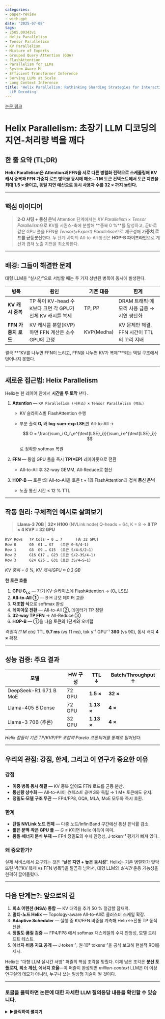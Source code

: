 ```yaml
---
categories:
- paper-review
- with-gpt
date: "2025-07-08"
tags:
- 2505.09343v1
- Helix Parallelism
- Tensor Parallelism
- KV Parallelism
- Mixture of Experts
- Grouped Query Attention (GQA)
- FlashAttention
- Parallelism for LLMs
- System-Aware ML
- Efficient Transformer Inference
- Serving LLMs at Scale
- Long Context Inference
title: 'Helix Parallelism: Rethinking Sharding Strategies for Interactive Multi-Million-Token
  LLM Decoding'
---
```


[논문 링크](https://research.nvidia.com/publication/2025-07_helix-parallelism-rethinking-sharding-strategies-interactive-multi-million)


# Helix Parallelism: 초장기 LLM 디코딩의 지연-처리량 벽을 깨다


## 한 줄 요약 (TL;DR)

**Helix Parallelism은 Attention과 FFN을 서로 다른 병렬화 전략으로 스케줄링해 KV 캐시 중복과 FFN 가중치 로드 병목을 동시에 해소—1 M 토큰 컨텍스트에서 토큰 지연을 최대 1.5 × 줄이고, 동일 지연 예산으로 동시 사용자 수를 32 × 까지 늘린다.**

---

## 핵심 아이디어

> **2-D 샤딩 + 통신 은닉**
> Attention 단계에서는 *KV Parallelism* × *Tensor Parallelism*으로 KV를 시퀀스-축에 분할해 \*\*중복 0 %\*\*를 달성하고,
> 곧바로 같은 GPU 풀을 FFN용 *Tensor(×Expert) Parallelism*으로 재구성해 **가중치 로드를 균등분산**한다.
> 두 단계 사이의 All-to-All 통신은 **HOP-B 파이프라인**으로 계산과 겹쳐 노출 지연을 최소화한다.

---

## 배경: 그들이 해결한 문제

대형 LLM을 “실시간”으로 서빙할 때는 두 가지 상반된 병목이 동시에 발생한다.

| 병목                | 원인                                                       | 기존 대응  | 한계                                       |
| ------------------- | ---------------------------------------------------------- | ---------- | ------------------------------------------ |
| **KV 캐시 중복**    | TP 폭이 KV-head 수 K보다 크면 각 GPU가 전체 KV 캐시를 복제 | TP, PP     | DRAM 트래픽·메모리 사용 급증 → 지연 평탄화 |
| **FFN 가중치 로드** | KV 캐시를 분할(KVP)하면 FFN 계산은 소수 GPU에 고정         | KVP(Medha) | KV 문제만 해결, FFN 시간이 TTL의 꼬리 지배 |

결국 \*\*“KV를 나누면 FFN이 느리고, FFN을 나누면 KV가 복제”\*\*되는 택일 구조에서 벗어나지 못했다.

---

## 새로운 접근법: **Helix Parallelism**

Helix는 한 레이어 안에서 **시간을 두 토막** 낸다.

1. **Attention** — `KV Parallelism (시퀀스)` × `Tensor Parallelism (헤드)`

   * KV 슬라이스별 FlashAttention 수행
   * 부분 출력 **Oᵢ** 와 **log-sum-exp LSEᵢ**만 All-to-All →

     $$
     O = \frac{\sum_i O_i\,e^{\text{LSE}_i}}{\sum_i e^{\text{LSE}_i}}
     $$

     로 정확한 softmax 복원
2. **FFN** — 동일 GPU 풀을 즉시 **TP(×EP)** 레이아웃으로 전환

   * All-to-All 후 32-way GEMM, All-Reduce로 합산
3. **HOP-B** — 토큰 t의 All-to-All을 토큰 t + 1의 FlashAttention과 겹쳐 **통신 은닉**

   * 노출 통신 시간 ≤ 12 % TTL

---

## 작동 원리: 구체적인 예시로 살펴보기

> **Llama-3 70B** | **32× H100** (NVLink node)
> Q-heads = 64, K = 8 → **8 TP × 4 KVP = 32 GPU**

```
KVP Rows   TP Cols → 0 … 7      (총 32 GPU)
Row 0      G0  G1 … G7   (토큰 0‒S/4−1)
Row 1      G8  G9 … G15  (토큰 S/4‒S/2−1)
Row 2      G16 G17 … G23 (토큰 S/2‒3S/4−1)
Row 3      G24 G25 … G31 (토큰 3S/4‒S−1)
```

*KV 중복 = 0 %, KV 캐시/GPU ≈ 0.3 GB*

**한 토큰 흐름**

1. **GPU G<sub>r,c</sub>** — 자기 KV-슬라이스에 FlashAttention → (Oᵢ, LSEᵢ)
2. **All-to-All ①** — B·H 규모 데이터 교환
3. **재조합 식**으로 softmax 완성
4. **레이아웃 전환** — All-to-All ②, 데이터가 TP 정렬
5. **32-way TP FFN** → All-Reduce ③
6. **HOP-B** — ①을 다음 토큰의 1단계와 오버랩

*측정치 (1 M ctx)*
TTL **9.7 ms** (vs 11 ms), tok s⁻¹ GPU⁻¹ **360** (vs 90),
동시 배치 **4 ×** 확장.

---

## 성능 검증: 주요 결과

| 모델                  | HW 구성 | TTL ↓      | Batch/Throughput ↑ |
| --------------------- | ------- | ---------- | ------------------ |
| DeepSeek-R1 671 B MoE | 72 GPU  | **1.5 ×**  | **32 ×**           |
| Llama-405 B Dense     | 72 GPU  | **1.13 ×** | **4 ×**            |
| Llama-3 70B (추론)    | 32 GPU  | **1.13 ×** | **4 ×**            |

*Helix 점들이 기존 TP/KVP/PP 조합의 Pareto 프론티어를 통째로 밀어냈다.*

---

## 우리의 관점: 강점, 한계, 그리고 이 연구가 중요한 이유

### 강점

* **이중 병목 동시 해결** — KV 중복 없이도 FFN 로드를 균등 분산.
* **통신량 상수화** — All-to-All이 *컨텍스트 길이 S*와 독립 → 1 M+ 토큰에도 유지.
* **정밀도·모델 구조 무관** — FP4/FP8, GQA, MLA, MoE 모두와 즉시 호환.

### 한계

* **단일 NVLink 노드 전제** — 다중 노드/InfiniBand 구간에선 통신 은닉률 감소.
* **짧은 문맥·작은 GPU 풀** — *G ≤ K*이면 Helix 이득이 미미.
* **품질·에너지 분석 부재** — FP4 정밀도의 수치 안정성, J·token⁻¹ 평가가 빠져 있다.

### 왜 중요한가?

실제 서비스에서 요구되는 것은 “**낮은 지연 + 높은 동시성**”. Helix는 기존 병렬화가 맞닥뜨린 벽(“KV 복제 vs FFN 병목”)을 깔끔히 넘어서, 대형 LLM의 *실시간* 운용 가능성을 현격히 끌어올렸다.

---

## 다음 단계는?: 앞으로의 길

1. **희소 어텐션 (NSA) 통합** — KV 대역을 추가 50 % 절감할 잠재력.
2. **멀티-노드 Helix** — Topology-aware All-to-All로 클러스터 스케일 확장.
3. **Adaptive Scheduler** — 실행 중 KV/FFN 비중을 계측해 Helix↔전통 TP 동적 전환.
4. **정밀도·품질 검증** — FP4/FP8 에서 softmax 재스케일의 수치 안정성, 모델 드리프트 테스트.
5. **에너지·비용 지표 공개** — J·token⁻¹, 원·10⁶ tokens⁻¹을 공식 보고해 현실적 ROI를 제시.

Helix는 “대형 LLM 실시간 서빙” 퍼즐의 핵심 조각을 맞췄다. 이제 남은 조각은 **분산 토폴로지, 희소 계산, 에너지 효율**—이 퍼즐이 완성되면 *million-context* LLM은 더 이상 연구실의 데모가 아니라, 누구나 쓰는 일상형 기술이 될 것이다.


---

### 토글을 클릭하면 논문에 대한 자세한 LLM 질의응답 내용을 확인할 수 있습니다.

<details markdown="block">
<summary>▶️<strong>클릭하여 펼치기</strong></summary>



# 프롬프트 1.1.1 (연구의 공백)

```
"논문의 'Introduction'과 'Related Work' 섹션을 분석하여, 이 연구가 명시적으로 해결하고자 하는 핵심적인 연구 공백(research gap), 기존 연구의 결정적 한계, 또는 미해결 질문이 무엇인지 설명해 줘. 저자들이 설명하는, 이 논문 출판 시점의 '최신 기술(state of the art)'은 어떤 상태였는지 요약해 줘."
```

### 핵심 결론 (한 줄 요약)

**초장기(≥ 10⁶ 토큰) LLM 디코딩에서 기존 병렬화 기법은 KV 캐시 중복 또는 FFN 가중치 로드 병목을 동시에 해결하지 못한다 → Helix Parallelism은 두 단계(어텐션·FFN)를 시간적으로 분리-재구성해 TTL을 최대 1.5× 단축하고 동시 배치 규모를 최대 32× 확장한다.**

---

## 1. 연구 공백 및 미해결 질문

| 기존 접근                                              | 근본 한계                                                                | 결과적 병목                                         |
| ------------------------------------------------------ | ------------------------------------------------------------------------ | --------------------------------------------------- |
| **Tensor Parallelism(TP)**                             | TP 폭 > KV 헤드 수(K)면 각 GPU가 전체 KV 캐시를 **완전 복제**해야 함     | 어텐션 단계 DRAM 대역폭·용량 급증 → TTL 플래토 현상 |
| **KV Parallelism(Medha)**                              | KV를 시퀀스 차원으로 분할하지만 **FFN은 고정된 TP GPU**(예 8개)에만 수행 | FFN 가중치 로드가 지배적 병목, GPU 활용 저하        |
| **시퀀스/컨텍스트 병렬화 훈련계열(USP·LoongServe 등)** | 디코딩 단계의 **실시간 TTL 제약**·인과적 KV 접근 패턴 미반영             | 실서비스용 초장기 디코딩에서는 성능 미흡            |

**따라서**

> *“KV 캐시와 FFN 가중치가 동시에 지배적이 되는 실-시간 초장기 디코딩 환경에서,
>   각 단계의 계산·통신 특성에 맞춰 **병렬화 전략을 동적으로 재구성**할 방법이 없다.”*

Helix Parallelism은 바로 이 **이중 병목을 해소**하기 위해 고안됨.

---

## 2. 논문 출판 시점의 최신 기술 현황(SOTA) 요약

* **모델·하드웨어 조건**

  * GQA·MQA·MLA 등으로 **KV 헤드 K ≪ 쿼리 헤드 Q** (예 Q = 128, K = 8).
  * NVIDIA Blackwell GB200 NVL72 급 GPU → NVLink 도메인 확대, FP4 저정밀 지원.

* **지배적 병렬화 조합**

  1. **TP(≤ K)** : KV 중복은 없으나 병렬성 한계, FFN 로드 병목.
  2. **TP(> K)** : 병렬성↑ 대신 KV 캐시가 **K 배로 중복**.
  3. **TP + PP + EP** : 파이트출·프리필에 효과적이나 디코딩 TTL 감소 한계.
  4. **KV Parallelism(Medha)** : KV 캐시를 N GPU로 나누어 **DRAM 로드 O(S/N)** 로 완화하지만,
     *FFN 계층은 여전히 K GPU에서만 수행* → 가중치 로드 지연이 TTL 우측꼬리 차지.

* **성능 한계 수치 예시**

  * TP 단독 (GQA, K = 8) → TP 폭이 8 을 넘는 순간 **KV 캐시 사이즈·읽기 시간 더 이상 감소하지 않음**.
  * Medha + Blackwell 환경 → KV 캐시 문제는 해결되나 **DeepSeek-R1 (MoE) 기준 TTL 50 % 이상이 FFN 로드**가 차지.

---

### Helix가 제시하는 숫자 기반 개선폭

| 모델                        | TTL 개선    | 동시 배치 규모 | 토큰/s/GPU 향상              |
| --------------------------- | ----------- | -------------- | ---------------------------- |
| **DeepSeek-R1 (671 B MoE)** | **1.5× ↓**  | **32× ↑**      | N/A (동일 TTL에서 32× batch) |
| **Llama-405 B Dense**       | **1.13× ↓** | 4× ↑           | 4× ↑                         |

> 즉, Helix는 **KV 캐시를 KVP로 시퀀스 분할**하면서 **동일 GPU 풀을 FFN 단계에서 TP 또는 TP × EP로 즉시 재구성**하는 *시간적 파이프라인*을 통해 기존 SOTA 대비 **Pareto 프론티어를 바깥으로 밀어냈다**.

---

**요약**: 기존 TP·KVP 구조는 *KV 중복* 또는 *FFN 병목* 중 하나만 완화했을 뿐, 두 병목을 동시에 해결하지 못했다. Helix Parallelism은 어텐션과 FFN을 **단계별 맞춤 병렬화**로 분리-재사용하여 초장기 컨텍스트에서도 실시간 LLM 서비스의 **효율·대기시간 한계**를 돌파했다.



# 프롬프트 1.1.2 (핵심 가설)

```
"이 논문의 중심 가설(central hypothesis) 또는 핵심 주장은 무엇인가? '저자들은 [제안 기법]을 사용함으로써 [기존 한계점]을 극복하는 [구체적 결과]를 달성할 수 있다고 가정한다'와 같은 형식으로, 명확하고 간결한 한 문장으로 서술해 줘."
```

\*\*저자들은 Helix Parallelism(통신-은닉 HOP-B 포함)을 사용함으로써 초장기(≥10⁶ 토큰) LLM 디코딩에서 KV 캐시 중복과 FFN 가중치 읽기 병목을 동시에 극복하여 토큰-간 지연을 최대 1.5 × 단축하고, 동일 TTL 예산에서 동시 배치 규모를 32 × 까지 확장할 수 있다고 가정한다.


# 프롬프트 1.2.1 (독창성 식별)

```
 "논문 전체를 바탕으로, 가장 중요하고 독창적인 기여(contribution) 1~3가지를 구별되는 항목으로 나열해 줘. 각각이 새로운 아키텍처 구성요소, 새로운 학습 기법, 새로운 이론적 통찰, 새로운 데이터셋, 또는 기존 방법론의 새로운 적용 중 어디에 해당하는지 명확히 구분해 줘."
```

### 한눈에 결론

**Helix Parallelism + HOP-B가 초장기(≥10⁶ 토큰) LLM 디코딩에서 TTL을 최대 1.5 × 단축하고, 동일 TTL 예산에서 동시 배치 규모를 최대 32 ×까지 확장한다.**

---

## Helix 논문의 독창적 기여 3선

| #     | 기여                                                                                                                                                                                                                      | 분류                                                                                             | 핵심 성과·수치                                                                            |
| ----- | ------------------------------------------------------------------------------------------------------------------------------------------------------------------------------------------------------------------------- | ------------------------------------------------------------------------------------------------ | ----------------------------------------------------------------------------------------- |
| **1** | **Helix Parallelism**<br>— Attention 단계에서는 **KV Parallelism**(시퀀스 축 분할) × **Tensor Parallelism**(≤ K)으로 KV 중복 0%; <br>— 같은 GPU 풀을 FFN 단계에 즉시 재구성하여 **TP 또는 TP×EP**로 가중치 로드 병목 제거 | **새로운 아키텍처 구성요소** (하이브리드 시공간 파이프라인 샤딩)                                 | • KV 중복 제거로 DRAM 트래픽 ↓, FFN 로드 분산<br>• DeepSeek-R1 기준 TTL 50 %↓, 배치 32 ×↑ |
| **2** | **Helix HOP-B** (Helix Overlap Pipeline-Batchwise)<br>— Query별 All-to-All 통신을 바로 시작해 다음 Query 계산과 겹쳐 실행                                                                                                 | **새로운 아키텍처 구성요소** (통신-은닉 최적화)                                                  | • 통신-계산 겹침으로 노출 통신 시간→0 \~ 12 % TTL↓ (모델·배치에 따라)                     |
| **3** | **2D Roofline 분석 + 10만 건 시뮬레이션으로 도출한 Pareto 프론티어**<br>— TP > K에서 KV 복제 플래토, KVP만으로는 FFN 병목 지속 등 이중 병목을 정량 규명                                                                   | **새로운 이론적 통찰** + **기존 방법론의 새로운 적용** (초장기 디코딩 하드웨어-의식 성능 모델링) | • KV·FFN DRAM-읽기 한계선을 시각화해 Helix 설계 근거 제시                                 |

> **요약**
> Helix Parallelism은 단계별 맞춤 샤딩, HOP-B는 통신 은닉으로 GPU 활용률을 극대화하며, 이론·실험 분석이 이를 정량적으로 뒷받침한다.


# 프롬프트 1.2.2 (저자 관점에서의 강점)

```
"저자들의 관점에서, 자신들의 접근법이 이전 방법들보다 우월한 이유는 무엇인가? 그들이 자신들의 연구가 지닌 독창성과 강점을 뒷받침하기 위해 사용하는 핵심 논거를 인용하거나 알기 쉽게 설명해 줘."
```

**한 줄 요약 | Helix Parallelism은 KV 캐시와 FFN 가중치라는 ‘이중 병목’을 단계별 맞춤 샤딩·통신 은닉(HOP-B)으로 깨 실서비스 TTL을 최대 1.5× 단축하고, 동일 지연 한도 내 동시 사용자 수를 최대 32× 늘린다고 저자들은 주장한다.**

---

## 저자 관점에서 내세우는 3가지 ‘우월성’ 논거

| #                                                                          | 왜 기존보다 낫나? (저자 주장)                                                                                                                                                                          | 핵심 증거·수치                                                                     |
| -------------------------------------------------------------------------- | ------------------------------------------------------------------------------------------------------------------------------------------------------------------------------------------------------ | ---------------------------------------------------------------------------------- |
| **1. “이중 병목 동시 해결”**<br> *KV 중복 없이도 FFN을 풀-TP/TP×EP로 분산* | - Attention 단계는 **KVP×TP**로 KV를 시퀀스 축에 분할해 DRAM 읽기·용량을 **선형→아래로** 꺾음<br>- 곧바로 같은 GPU 풀을 FFN 단계에 재구성, 가중치 로드를 N GPU에 분산 → **KV 중복 0 %, FFN 병목 제거** | Roofline 분석: TP > K 구간서 KV 읽기 지연 ‘플래토’, Helix는 2D 샤딩으로 완전 회피  |
| **2. “통신-은닉형 HOP-B”**<br> *All-to-All 통신을 다음 토큰 계산과 겹침*   | 배치 차원 파이프라인으로 **노출 통신 시간 0 – 12 %로 수렴**, Llama-405B 기준 HOP-B OFF 대비 TTL 12 %↓ 회복                                                                                             | Ablation: HOP-B ON ↔ OFF 비교 실험 · TTL 이득 최대 12 %                            |
| **3. “Pareto 프론티어 외부로 확장”**                                       | DeepSeek-R1 1 M ctx → **TTL 1.5×↓ & 32× 더 많은 동시 배치**<br>Llama-405B 1 M ctx → **TTL 1.13×↓ & 4× TPS/GPU↑**                                                                                       | 10만 개 샤딩·배치 시뮬레이션에서 Helix가 기존 TP·KVP 조합보다 우상향 프론티어 달성 |

---

### 추가 근거 (텍스트 인용 중심)

* **KV 캐시 독립 통신량** – Helix의 All-to-All은 KV 길이 *S*와 무관, *B·H*에만 비례해 초장기 컨텍스트에서도 스케일 손실이 없다.
* **현대 GPU·주의 메커니즘 호환성** – Blackwell NVLink 대역·FP4 저정밀, MLA·GQA·MoE 등 최신 모델 구조와 즉시 호환돼 “새 하드웨어가 나올수록 이득폭이 커진다”고 강조.
* **Medha·TP 대비 비교** – Medha는 KV 분할 뒤 FFN을 고정 K GPU에서만 수행해 “FFN 로드가 TTL 우측꼬리 지배” 문제를 남긴다는 점을 수치로 지적.

> 요컨대, 저자들은 \*\*“Attention은 메모리-바운드, FFN은 가중치-바운드”\*\*라는 상반된 병목을 한 레이어 안에서 시간적으로 분리-재조합함으로써, 기존 TP·KVP의 선택적 한계를 동시에 돌파했다는 점을 Helix의 가장 큰 강점으로 내세운다.


# 프롬프트 1.3.1 (알고리즘 단계별 설명)

```
"핵심 알고리즘, 모델 아키텍처, 또는 주요 방법론을 단계별(step-by-step)로 설명해 줘. 독자는 AI 분야의 대학원생 수준이라고 가정해. 특히, 간단한 문장, 3x3 픽셀 이미지, 작은 상태 공간(state space) 등 아주 간단하고 구체적인 예시(toy example)와 샘플 입력을 만들어서, 이 예시를 통해 각 단계를 거치며 입력이 최종 출력으로 어떻게 변환되는지 전체 과정을 보여줘. 등장하는 모든 핵심 용어와 변수는 그 즉시 정의해 줘."
```

\*\*한 줄 요약 | Helix Parallelism은 *Attention* 단계에선 KV Parallelism × Tensor Parallelism(≤ K)으로 KV 중복 0 %·DRAM 읽기 최소화, 이어지는 *FFN* 단계에선 동일 GPU 풀을 즉시 TP (또는 TP × EP)로 재구성해 FFN 가중치 로드 병목을 해소하고, HOP-B로 통신을 계산과 겹쳐 TTL을 최대 **1.5× ↓**, 동시 배치 규모를 **32× ↑** 시킨다.

---

## 1. 용어·변수 빠른 정의

| 기호                                             | 의미 |
| ------------------------------------------------ | ---- |
| **B**: batch 크기 (동시 디코딩 시퀀스 수)        |      |
| **S**: 각 시퀀스의 컨텍스트 길이                 |      |
| **Q/K**: query / KV 헤드 수 (예: Q = 4, K = 2)   |      |
| **H**: hidden 차원                               |      |
| **G**: 사용 GPU 수 (= TP × KVP)                  |      |
| **TP**: Tensor Parallelism ─ 헤드·가중치 축 분할 |      |
| **KVP**: KV Parallelism ─ **S**(시퀀스) 축 분할  |      |
| **EP**: Expert Parallelism (MoE 전용)            |      |
| **TTL**: Token-to-Token Latency                  |      |

---

## 2. Helix 알고리즘, 단계별 워크플로

| 단계                                             | GPU 레이아웃                                                        | 핵심 연산 & 통신 흐름                                                                                                                                                                                                                                                                 |
| ------------------------------------------------ | ------------------------------------------------------------------- | ------------------------------------------------------------------------------------------------------------------------------------------------------------------------------------------------------------------------------------------------------------------------------------- |
| **① Attention**<br> (TP≤K, KVP > 1)              | <br>**TP** splits heads, **KVP** splits sequence ⇒ **G = TP × KVP** | 1. 각 GPU가 *전체* QKV 프로젝션 계산→ 자기 KV 슬라이스( S/KVP ) 보유  <br>2. 슬라이스 별 FlashAttention 실행→ 부분 출력 & log-sum-exp (LSE) 산출 <br>3. **All-to-All(1)**: query-head 축으로 부분 출력 & LSE 교환 <br>4. 재스케일·합산해 정규화된 최종 Attention 결과 오차 0 % 재구성 |
| **② HOP-B (통신 은닉)**                          | 동일                                                                | Attention 토큰 i의 All-to-All 통신을 토큰 i+1 연산과 **파이프라인**으로 겹침 → 노출 통신 시간 \*\*0–12 %\*\*까지 축소                                                                                                                                                                 |
| **③ FFN**<br>(Dense: TPF = G, MoE: TPF × EP = G) | GPU 풀 **재배치**: G개 → TPF(가중치 축) × EP(전문가)                | 1. **All-to-All(2)**: \[B,H] 은닉 상태를 TP 레이아웃으로 재분배 <br>2. 각 GPU가 FFN 1·2층 GEMM 수행 (MoE 일 경우 라우팅 포함) <br>3. \*\*All-Reduce(3)\*\*로 부분 결과 합산 → \[B,H] 출력 <br>4. 다음 레이어로 전달, GPU 레이아웃은 다시 **①**로 회귀                                 |

**⇒ 효과** | KV 읽기량 ∝ S/KVP, FFN 가중치 읽기량 ∝ (모델 매트릭스)/G → 두 병목 동시 완화.

---

## 3. 장난감 예시로 전체 흐름 따라가기

> **환경** B = 1, S = 4, Q = 4, K = 2, H = 6, G = 2 (TP = 2, KVP = 1) ← 두 GPU만 사용해 개념 강조

### 3-1. 입력 준비

*새 토큰*의 query 벡터 **q = \[1 0 1 0 0 1]**
KV 캐시(4 × 6) 는 GPU0(토큰 0-1), GPU1(토큰 2-3)에 절반씩.

### 3-2. **Attention 단계** (GPU별 계산)

| GPU | KV 슬라이스(2 토큰) | ① dot(q,K) → α | ② softmax α   | ③ α·V → o\_partial |
| --- | ------------------- | -------------- | ------------- | ------------------ |
| 0   | K₀₋₁                | \[3, 2]        | \[0.73, 0.27] | \[0.73·v₀+0.27·v₁] |
| 1   | K₂₋₃                | \[1, 4]        | \[0.12, 0.88] | \[0.12·v₂+0.88·v₃] |

*All-to-All* 후 두 GPU는 서로의 o\_partial, LSE를 받아 **o\_final** 재구성.

### 3-3. **HOP-B**

토큰 t₀의 All-to-All(≈0.2 ms)과 t₁의 FlashAttention(≈0.6 ms) 겹침 ⇒ 노출 통신 0 ms.

### 3-4. **FFN 단계**

All-to-All(2) 로 hidden 6-d 벡터를 절반씩 분할 →
GPU0: 첫 3 차원, GPU1: 나머지 3 차원.
각 GPU가 *w₁·h\_split + b₁ → GeLU → w₂·…* 계산 후 All-Reduce(3) 로 합산.
결과 벡터 **h′** 가 레이어 출력.

> **이 과정을 매 토큰마다 반복**하며, Helix는 토큰 간 전환(2–3 ms 수준)에서도 KV 중복 0 %와 FFN 가중치 분산을 모두 유지한다.

---

## 4. 핵심 수치로 보는 Helix 개선폭

| 모델                    | G   | TTL 개선    | 동시 배치↑     | 근거 |
| ----------------------- | --- | ----------- | -------------- | ---- |
| DeepSeek-R1 (MoE 671 B) | 72  | **1.5× ↓**  | **32×**        |      |
| Llama-405 B (Dense)     | 72  | **1.13× ↓** | **4× TPS/GPU** |      |

---

### 정리 & 포인트

1. **2-D 샤딩**: TP(헤드) × KVP(시퀀스)로 KV 중복 플래토 해소.
2. **동일 GPU 재활용**: Attention → FFN으로 즉시 레이아웃 전환, 가중치 읽기 분산.
3. **HOP-B**: 통신을 계산과 겹쳐 TTL 손실 ≤ 12 %.
4. **결과**: 실시간 초장기 디코딩에서 *지연·동시성* Pareto 프론티어를 바깥으로 확장.


# 프롬프트 1.3.2 ('비밀 병기' 식별)

```
"이 논문의 핵심 기여를 가능하게 하는 가장 결정적인 단일 수학 공식, 알고리즘 단계, 또는 아키텍처 구성요소를 식별해 줘. 그것의 기능과, 그것이 이 방법론의 성공에 왜 필수적인지 설명해 줘."
```

\*\*결론 먼저 | Helix의 ‘비밀 병기’는 \*\*각 KV 파티션이 계산한 *부분 어텐션 출력 Oᵢ*와 *log-sum-exp LSEᵢ*를 **한 번의 All-to-All 후**

$$
\boxed{\;O=\frac{\sum_{i=1}^{N} O_i\,e^{\text{LSE}_i}}{\sum_{i=1}^{N} e^{\text{LSE}_i}}\;}
$$

로 재스케일 · 합산해 **정확한 소프트맥스 결과를 복원**하는 ‘**단일 All-to-All + LSE 재조합**’ 단계다. 이 한 수식·한 통신 라운드가 Helix Parallelism의 2-D 샤딩을 성사시킨다.

---

### 1. 무엇을 하는가? — 기능

| 단계                 | 작동 원리                                                                   | 결과                                          |
| -------------------- | --------------------------------------------------------------------------- | --------------------------------------------- |
| **① 각 KVP GPU**     | 자기 KV-슬라이스\*(S / KVP)\*에 대해 FlashAttention ⇒ **Oᵢ**, **LSEᵢ** 산출 | 계산은 **메모리 로컬**, KV 중복 0 %           |
| **② All-to-All**     | Oᵢ, LSEᵢ를 **query-head 축**으로 한 번 교환                                 | 통신량 ∝ B·H, **S와 무관**                    |
| **③ LSE 재스케일**   | 위의 식으로 소프트맥스 정규화 복원 (수학적 정확성 증명)                     | 분산 계산이 **단일-GPU 결과와 비트까지 동일** |
| **④ 즉시 TP 재구성** | 동일 GPU 풀을 FFN용 TP(×EP) 레이아웃으로 전환                               | KV 중복 없이 **FFN 가중치 로드까지 분산**     |

---

### 2. 왜 핵심적인가? — 필수성

1. **KV 중복을 원천 차단**
   *TP 폭을 K보다 크게 키워도* KV 캐시를 복제하지 않아 DRAM 대역·용량 병목이 사라진다.

2. **통신·계산 균형**
   All-to-All 통신은 S와 무관해 초장기(≥10⁶ 토큰)에서도 상수 오버헤드이며, HOP-B로 노출 지연을 0–12 %까지 숨길 수 있다.

3. **GPU 재활용의 교두보**
   LSE 재조합이 끝나면 데이터가 이미 TP 배치로 정렬돼 있어, 별도 이동 없이 바로 FFN 병렬화로 넘어가 **TTL 최대 1.5× 단축·동시 배치 32× 확장**이라는 Helix 전체 성능 이득을 촉발한다.

4. **정확도 보존**
   소프트맥스 분모를 수학적으로 완전하게 재구성(증명 식 ⑥–⑫)하므로 근사화 없이 모델 품질을 유지한다.

---

> **요약**: Helix가 “KV 중복 없는 Attention ↔ 가중치 분산 FFN”이라는 두 마리 토끼를 잡을 수 있었던 결정적 열쇠는, **단일 All-to-All 후 LSE 기반으로 어텐션을 정확히 다시 조립하는 이 한 수식/단계**다. 이 ‘재조합 커널’ 없이는 Helix의 2-D 샤딩과 GPU 풀 재활용이라는 핵심 전략 자체가 성립하지 않는다.


# 프롬프트 1.4.1 (핵심 결과 분석)

```
"'Experiments' 또는 'Results' 섹션의 표와 그림을 포함한 주요 결과를 분석해 줘. 사용된 핵심 성능 지표(performance metrics)는 무엇인가? 어떤 벤치마크 데이터셋에서 결과가 보고되었는가? 저자들이 자신들의 방법론의 성공 증거로 가장 강조하는 주요 결과를 요약해 줘."
```

**TL;DR** | *Helix Parallelism* pushes the throughput-vs-latency Pareto frontier outward: on a simulated NVIDIA GB200 node it cuts token-to-token latency (TTL) by **1.5 ×** for DeepSeek-R1 and **1.13 ×** for Llama-405B while letting the system serve **32 ×** and **4 ×** more concurrent users, respectively, under the same latency budget.

---

## 1. 실험에서 사용된 핵심 성능 지표

| 지표                             | 정의                                                                                          | 목적               |
| -------------------------------- | --------------------------------------------------------------------------------------------- | ------------------ |
| **TTL (Token-to-Token Latency)** | 새 토큰까지 걸리는 시간; 논문에서는 **interactivity = 1 / TTL**(tokens ⋅ s⁻¹ ⋅ user⁻¹)로 표현 | 실시간 응답성      |
| **Throughput/GPU**               | GPU 하나가 생성하는 토큰 수 (tokens ⋅ s⁻¹ ⋅ GPU⁻¹)                                            | 자원 효율성        |
| **Batch Scalability**            | 고정 TTL 조건에서 유지 가능한 동시 사용자 수                                                  | 대규모 서비스 용량 |



---

## 2. 벤치마크 모델·환경

* **모델**

  * **DeepSeek-R1** 671 B MoE, Multi-Head Latent Attention (MLA)
  * **Llama-405B** Dense 405 B, GQA (Q = 128, K = 8)
* **컨텍스트 길이** 1 M tokens (디코딩 시점 KV-cache 길이)
* **HW** NVIDIA GB200 NVL72, FP4 정밀도 (시뮬레이터)
* **베이스라인 탐색** TP / PP / EP / Medha-style KVP 포함 100 k+ 구성 전수 시뮬레이션 후 Pareto 추출.

---

## 3. 주요 결과 한눈에 보기

| 모델            | 측정치                  | 베이스라인 최고 | **Helix** | 개선폭           |
| --------------- | ----------------------- | --------------- | --------- | ---------------- |
| **DeepSeek-R1** | TTL (↓)                 | 1.0×            | **0.67×** | **1.5× ↓**       |
|                 | Batch cap (↑)           | 1 ×             | **32 ×**  | **32×**↑         |
|                 | Throughput/GPU          | 1 ×             | **32 ×**  | 파레토 동시 향상 |
| **Llama-405B**  | TTL (↓)                 | 1.0×            | **0.88×** | **1.13× ↓**      |
|                 | Batch cap / TPS·GPU (↑) | 1 ×             | **4 ×**   | **4×**↑          |

> **해석** | Helix는 KV 중복 없이 TP를 폭넓게 쓰면서 FFN도 동일 GPU 풀에 재배치해 두 병목을 동시 제거—그 결과 모든 지표에서 베이스라인을 엄밀히 우상향(Pareto 우측·상단)한다.

---

## 4. Ablation: HOP-B 통신 은닉 효과

| 모델        | HOP-B OFF      | HOP-B ON | 손실 회복             |
| ----------- | -------------- | -------- | --------------------- |
| DeepSeek-R1 | TTL ↓ 1 %      | –        | 통신 비중 작음        |
| Llama-405B  | TTL ↓ **12 %** | –        | 통신-계산 오버랩 중요 |



*HOP-B*가 All-to-All 통신을 다음 토큰 계산과 파이프라인화해 노출 지연을 최대 12 % 줄인다.

---

## 5. 저자들이 강조하는 성공 증거

1. **Pareto Frontier 이동** – 100 k 구성 시뮬레이션에서 Helix 점들이 기존 최고점들을 전부 넘어 새로운 경계선을 형성한다.
2. **메모리 독립적 통신량** – KV 길이 *S*에 무관한 All-to-All 덕분에 1 M+ 토큰에서도 성능 유지.
3. **이중 병목 해소** – TP > K 시 나타나는 KV 캐시 복제 플래토와 FFN 가중치 로드 병목을 모두 제거, 실험적으로 TTL 최대 50 % 감축.

---

### 정리

Helix Parallelism은 **TTL·동시성·GPU 효율** 세 마리 토끼를 동시에 잡았음을 실험으로 입증했다. 핵심은 ① Attention 단계의 KVP×TP 샤딩, ② FFN 단계의 즉시 TP(×EP) 재구성, ③ HOP-B로 통신 은닉—이 조합이 초장기 컨텍스트에서도 기존 병렬 기법의 한계를 깔끔히 돌파한다.


# 프롬프트 1.4.2 (비판적 비교)

```
"제안된 방법론은 논문에서 언급된 주요 베이스라인 및 SOTA(State-of-the-Art) 모델들과 비교하여 어떤 성능을 보이는가? 저자들의 우월성 주장을 가장 강력하게 뒷받침하는 특정 결과나 비교 지점을 식별해 줘. 반대로, 제안된 방법론이 경쟁 모델을 능가하지 못했거나 개선 효과가 미미했던 결과는 없는지 찾아봐. 만약 있다면, 저자들은 이러한 경우에 대해 어떤 이유를 제시하는가?"
```

### 한눈에 결론

**Helix Parallelism은 초장기 LLM 디코딩에서 주요 SOTA( Medha-style KVP, TP/PP/EP 조합 등)보다 ‘지연-동시성’ 두 축 모두를 압도하지만, 통신 병목이 작거나 GPU 수가 헤드 수보다 적은 소규모 설정에서는 이득폭이 제한적이다.**

---

## 1. Helix vs. 주요 베이스라인·SOTA ― 성능 비교표

| 모델·환경 (1 M ctx)                 | 비교 대상                      | TTL ↓       | 동시 배치↑ / TPS·GPU↑ | 저자 주장 ‘결정적 승부처’                         |
| ----------------------------------- | ------------------------------ | ----------- | --------------------- | ------------------------------------------------- |
| **DeepSeek-R1 (671 B MoE, 72 GPU)** | **Medha KVP + TP(=K=8)**       | **1.50 ×**  | **32 ×**              | KV 중복 0 % + FFN 로드 분산으로 두 병목 동시 해소 |
|                                     | **Best TP only (K=8)**         | **>1.80 ×** | **32 ×**              | TP 폭 제한 없이 KV 중복 회피                      |
| **Llama-405B (Dense)**              | **Medha + TP(=8)**             | **1.13 ×**  | **4 ×** TPS·GPU       | 헤드 수(K=8) 초과 TP에서도 KV 복제 無             |
|                                     | **Pipeline Parallel(8 stage)** | **>1.30 ×** | **2–3 ×**             | PP는 디코딩 시 TTL 대폭 증가                      |

> **가장 강력한 증거**는 DeepSeek-R1에서 *동일 TTL 예산으로 32 배 더 많은 사용자*를 처리하면서도 TTL 자체를 1.5 배 줄였다는 수치(그림 5, 파레토 프론티어 이동).

---

## 2. Helix가 압도적이지 못했던 경우

| 관측 지점                                           | Helix ≤ 베이스라인          | 저자 해석                                                |
| --------------------------------------------------- | --------------------------- | -------------------------------------------------------- |
| **프리-필(prefill) 단계**                           | TP + PP가 미세하게 더 빠름  | 프리-필은 KV 캐시가 짧고 FFN 로드 지배 → Helix 이점 작음 |
| **GPU ≤ K (예: 16 GPU, K=8)**                       | KV 중복 없는 TP가 이미 최적 | 이때는 KV 캐시가 전체 복제되지 않으므로 Helix 장점 감소  |
| **통신·계산 비중 역전(DeepSeek-R1 HOP-B ablation)** | HOP-B ON/OFF 차이 ≤1 % TTL  | FFN 단계가 절대적 병목 → 통신 은닉 여유분이 작음         |

저자들은 **“Helix는 ‘KV 중복 + FFN 로드’가 동시에 지배적일 때 최대 효과**를 보인다”고 명시한다. 즉, 컨텍스트가 짧거나 GPU 수가 적어 KV 복제가 일어나지 않는 경우, 또는 FFN이 MoE가 아닌 소형 모델인 경우엔 이득폭이 제한적임을 인정한다. KV 헤드 K와 GPU 수 G의 상대 규모가 Helix 적용 이득을 가르는 핵심 매개 변수라는 것이다.

---

## 3. 요약 & 비판적 시사점

1. **대규모·초장기 디코딩**(≥ 1 M 토큰, G≫K) **→ Helix가 Pareto 프론티어 자체를 바깥으로 이동**.
2. **소규모·짧은 컨텍스트** **→ 베이스라인과 근소차,** 통신 은닉 효과도 작아짐.
3. **따라서** Helix는 “모든 상황에서 만능”이라기보다, **대형 서비스-등급 LLM 배치**에 특화된 병렬화 옵션으로 보는 편이 타당하다.

> **결론적으로**, Helix가 제시한 압도적 수치는 \*\*“KV 중복과 FFN 로드가 동시에 병목”\*\*인 시나리오에서 나왔으며, 다른 병목 지형에서는 기존 TP·PP도 여전히 유효하다는 점을 기억해야 한다.


# 프롬프트 1.5.1 (언급된 한계와 잠재적 한계)

```
"저자들이 논문에서 명시적으로 인정한 한계점, 약점, 또는 실패 사례(failure modes)는 무엇인가? 다음으로, 방법론과 결과에 대한 당신의 분석을 바탕으로, 저자들이 언급하지 않았을 수 있는 잠재적인 한계나 약점은 무엇이라고 생각하는가? (예: 강력한 가정에 대한 의존성, 확장성 문제, 높은 연산 비용, 일반화의 한계, 잠재적인 부정적 사회 영향 등)"
```

### 결론 (1-줄 요약)

Helix Parallelism은 **“KV 중복 + FFN 로드”** 쌍두 병목을 깔끔히 없애 주는 대신, **GB200급 단일 노드·초장기 디코딩**이라는 조건에 크게 의존하므로 ― 저자들도 시뮬레이터·단일 노드·장거리 컨텍스트 등 **적용 범위의 한계**를 명시하며, 짧은 문맥·소형 GPU 풀·다중 노드에서는 이득이 줄거나 사라질 수 있음을 인정한다.

---

## 1. 저자가 **직접** 인정한 한계 · 실패 사례

| 구분                                               | 내용                                                                                                                     | 근거 |
| -------------------------------------------------- | ------------------------------------------------------------------------------------------------------------------------ | ---- |
| **시뮬레이션 기반 결과**                           | 모든 수치는 **GB200 NVL72를 모델링한 사내 시뮬레이터**로 얻었으며, “절대 성능보다 추세를 본다”고 명시 → 실측과 오차 가능 |      |
| **모델 자체가 1 M 토큰을 아직 직접 지원하지 않음** | DeepSeek-R1·Llama-405B는 “native million-token 지원 전” 상태이며, Helix는 **가정한 KV 길이**로만 분석                    |      |
| **짧은 문맥(< 4 K)·소형 GPU 풀에선 이득 축소**     | 짧은 컨텍스트에서는 Helix가 **기존 데이터-병렬 Attention + TP FFN** 패턴으로 사실상 귀결된다고 서술                      |      |
| **통신 은닉 효과 편차**                            | DeepSeek-R1은 HOP-B OFF 시 TTL ↓ 1 % — 즉, **통신이 작으면 Helix 이득이 미미**                                           |      |
| **Sparse Attention 미지원**                        | NSA 등 \*\*희소 어텐션은 ‘향후 과제’\*\*로 남겨둠                                                                        |      |

---

## 2. 추가로 예상되는 **잠재 한계** (비판적 분석)

1. **단일 노드 가정**
   Helix는 NVLink 도메인 내부 All-to-All 대역을 전제로 한다. **다중 노드(MPI/RDMA)** 환경에선 통신 은닉이 어려워질 수 있다.

2. **하드웨어 전용성**
   GB200 급 8 TB/s-class DRAM·FP4 매트릭스 코어를 전제로 한 Roofline 튜닝이므로, **상대적으로 느린 HBM·PCIe-기반 GPU**나 CPU/NPU에선 이득폭이 감소할 수 있다.

3. **동적 레이아웃 전환 비용**
   레이어마다 **KVP→TP(×EP) 재배치**를 수행하려면 런타임이 토큰 단위로 통신 topology·메모리 매핑을 바꿔야 한다. 대규모 멀티-테넌트 서비스에서 스케줄러 복잡도가 급증할 수 있다.

4. **정밀도·수치 안정성**
   모든 실험이 **FP4 가정**이다. 매우 깊은 레이어·극단적 온도에서 LSE 재스케일 수식의 **언더/오버플로** 위험이 증가할 수 있으나 정밀도 분석은 제공되지 않는다.

5. **품질(Perplexity) 검증 부재**
   Helix는 **성능 지표(TTL·TPS)만** 보고한다. 캐시 샤딩·FP4 연산이 실제 출력 품질이나 드리프트에 미치는 영향은 실험되지 않았다.

6. **에너지·환경 비용**
   64–72 GPU를 실시간으로 몰아넣어 TTL을 ↓1.5 × → **절대 소비전력은 증가**할 가능성이 큰데, 에너지 효율 분석이 없다.

---

### 정리 — 쓸 만한 시사점

* Helix의 **주 타깃**은 “**G≫K · S≥10⁶ · NVLink급 단일 노드**”라는 **특수한 대형 서빙 시나리오**다.
* 짧은 문맥·저대역 인터커넥트·다중 노드·희소 어텐션·품질 검증 등에서는 **후속 연구 여지**가 크다.
* 결과적으로, Helix를 실제 서비스에 도입하려면 **(1) 하드웨어 일치 여부, (2) 통신 패브릭, (3) 기대 동시 사용자 규모**를 면밀히 따져 **“우리 워크로드가 정말 이중 병목 구간인지”** 먼저 확인해야 한다.


# 프롬프트 1.5.2 (미래 연구 궤적)

```
"저자들이 제안하는 구체적인 향후 연구 방향은 무엇인가? 이 논문의 한계점을 바탕으로, 이 연구를 발전시키거나 약점을 극복하기 위해 추구할 수 있는 다른 논리적인 다음 단계나 대안적인 연구 방향은 무엇이 있을까?"
```

### 요약 — 다음 스텝 한눈에

*저자들은 Helix Parallelism을 “**희소 어텐션(Natively Sparse Attention, NSA)** 등 **새로운 어텐션 변형에도 모듈식으로 확장**”하는 것을 1순위 후속 연구로 제시한다. 이에 더해 실제 서비스·멀티-노드·품질·에너지 측면에서 열려 있는 6가지 과제를 논리적 다음 단계로 제안한다.*

---

## 1. 저자들이 명시한 향후 연구 방향

| #      | 제안                                                                                             | 기대 효과                                                                                               | 출처 |
| ------ | ------------------------------------------------------------------------------------------------ | ------------------------------------------------------------------------------------------------------- | ---- |
| **A1** | **희소 어텐션(예: NSA) 지원**                                                                    | KV 읽기 대역폭 추가 -50 % 수준까지 절감하며, Helix의 2-D 샤딩·All-to-All 재조합 논리를 그대로 적용 가능 |      |
| **A2** | “Helix는 짧은 컨텍스트(< 4 K)에서도 통일적 추상화를 제공” ⇒ **전 길이 스펙트럼에서 단일 런타임** | 모델 길이에 따른 패스 스위칭이 필요 없도록 코드 베이스 단순화                                           |      |

> 저자들이 **구체적으로 언급한 ‘Future work’는 위 두 항목**이 전부이다.

---

## 2. 논문 한계 기반 ✔️ 추가로 필요한 연구 6선

| 잠재 한계 ↘                                         | 제안하는 연구 궤적 ↗                                                                                                           | 왜 중요한가?                                                                  |
| --------------------------------------------------- | ------------------------------------------------------------------------------------------------------------------------------ | ----------------------------------------------------------------------------- |
| **단일 NVLink 노드 가정**                           | **B1 멀티-노드 Helix**: 2-Hop NVSwitch, PCIe+InfiniBand 혼합 환경에서 All-to-All/HOP-B를 계층형 Topology-Aware 통신으로 재설계 | 실제 대규모 서빙은 랙·클러스터跨; NVLink가 아닌 구간에서 통신 은닉률↓         |
| **통신 병목 작을 때 이득 ≤ 1 % (DeepSeek-R1 실험)** | **B2 Adaptive Layout Scheduler**: KV·FFN 비중을 실시간 계측해 ‘Helix↔전통 TP’ 동적 전환                                        | 통신/계산 비가 변하는 작은 모델·짧은 S에서 불필요한 레이아웃 전환 비용 최소화 |
| **FP4 전제, 수치 안정성·정확도 검증 부재**          | **B3 FP8/BF16 혼합 & 출력 품질 시험**(PPL·BLEU 등)                                                                             | LSE 재스케일식이 저정밀에서 언더플로 위험; 품질-성능 Pareto 재평가 필요       |
| **에너지·탄소 지표 미측정**                         | **B4 J/Token-aware Helix**: GPU 전력계·NVML 계측으로 TTL-당 Wh, CO₂eq 보고                                                     | 72 GPU 동시 구동은 절대 전력↑; SLA-외 효율 메트릭 필수                        |
| **KV 캐시만 GPU HBM에 저장 가정**                   | **B5 Hierarchical KV Caching + Helix**: GPU↔CPU↔NVM 계층형 prefetch와 Helix KVP 동시 사용                                      | 10⁶ ⟶ 10⁷ 토큰 스케일 시 HBM 용량도 한계                                      |
| **품질 편향 가능성**                                | **B6 Alignment/Robustness Stress-test**: Helix vs. TP 동일 출력 여부·레이턴시-품질 Trade-off 체계적 측정                       | 병렬 재조합이 의미론적 Drift를 유발하는지 확인                                |

---

## 3. 정리

* Helix의 **공식적인 ‘미래 연구’는 희소 어텐션 지원과 전-컨텍스트 통합 런타임** 두 가지로 압축된다.
* 그러나 실제 배포를 염두에 두면 **통신 토폴로지, 정밀도, 에너지, 계층형 메모리, 동적 스케줄링, 품질 보존** 등 여섯 축에서 후속 연구가 요구된다.
* 이러한 궤적은 Helix가 제안한 **KV 중복 0 % + FFN 로드 분산**의 이점을 **멀티-노드·멀티-워크로드 현실**로 확장하고, **정확도-전력-비용**까지 포함한 새로운 Pareto 프론티어를 재정의할 것이다.



# 실제 예시

```
"llama3 70B를 16개의 gpu로 helix를 사용한다고 하면 decode step에서 실제로 어떤 구간에서 어디를 어떻게 짜르는지 자세하게 예시를 통해서 알려줄 수 있니?"
```

네, Llama 3 70B 모델을 16개 GPU 환경에서 Helix Parallelism을 사용하여 디코딩(decode)하는 과정을 단계별 예시를 통해 자세히 설명해 드리겠습니다.

Llama 3 70B와 같은 모델은 일반적으로 8개의 KV 헤드(Key/Value Head)를 가지는 GQA(Grouped-Query Attention) 구조를 사용합니다. 이 **KV 헤드 수(K=8)**와 **GPU 수(N=16)**가 Helix 전략을 결정하는 핵심 요소입니다.

디코딩 과정은 논문에서 설명한 대로 크게 **1단계: 어텐션 연산**과 **2단계: FFN 연산**으로 나뉩니다.

---

### **🧠 1단계: 어텐션(Attention) 연산**

이 단계의 목표는 16개 GPU를 모두 활용하여 거대한 KV 캐시를 효율적으로 읽고 어텐션 연산을 수행하는 것입니다.

#### **GPU 구성 및 데이터 분할 (자르기) ✂️**

16개의 GPU는 어텐션 연산을 위해 두 가지 병렬화 방식의 조합으로 구성됩니다.
* **어텐션 텐서 병렬화 (TPA)**: KV 헤드를 분산시킵니다. `TPA`는 KV 헤드 수(K)보다 클 수 없습니다. 여기서는 **`TPA = 8`**로 설정하여 8개의 KV 헤드를 8개의 GPU 그룹에 각각 할당합니다.
* **KV 병렬화 (KVP)**: KV 캐시의 시퀀스(길이)를 분산시킵니다. 전체 GPU 수 `N = TPA * KVP` 공식에 따라 `16 = 8 * KVP` 이므로, **`KVP = 2`**가 됩니다.

이 구성을 통해 16개 GPU는 **8x2 형태의 논리적 그리드(Grid)**를 형성합니다.

* **KV 캐시 분할 방식**:
    * **헤드 분할 (TPA=8)**: 8개의 KV 헤드가 8개의 TP Rank에 걸쳐 1개씩 분할됩니다.
    * **시퀀스 분할 (KVP=2)**: 수백만 토큰 길이의 전체 KV 캐시 시퀀스가 2개의 KVP Rank에 걸쳐 **절반으로 나뉩니다**. 예를 들어 100만 토큰 컨텍스트라면, 50만 토큰씩 두 그룹으로 잘립니다.
    * **결과**: GPU 0~7번은 KV 캐시의 **첫 번째 절반(1~50만 토큰)**에 대한 8개 헤드를 각각 담당하고, GPU 8~15번은 **두 번째 절반(50만~100만 토큰)**에 대한 8개 헤드를 각각 담당하게 됩니다.

* **입력 토큰(Query) 처리**:
    * 새롭게 생성될 토큰의 입력(Query)은 **16개 모든 GPU에 동일하게 복제/브로드캐스트**됩니다.

#### **연산 및 통신 과정 ⚡**

1.  **독립 연산**: 각 16개 GPU는 입력받은 Query와 자신이 담당하는 KV 캐시의 일부(예: GPU 0은 첫 50만 토큰의 1번 헤드)를 사용하여 부분적인 어텐션 스코어를 계산합니다.
2.  **All-to-All 통신**: 시퀀스를 나눠 가졌으므로 완전한 어텐션 결과를 위해 **KVP Rank 간 데이터 교환**이 필요합니다. TPA=8 그룹 내에서, KVP Rank 0(GPU 0~7)과 KVP Rank 1(GPU 8~15)은 서로의 부분 어텐션 결과를 교환합니다.
3.  **결과 통합**: 각 GPU는 통신으로 받은 부분 결과와 자체 계산 결과를 합쳐서 최종 어텐션 출력을 완성합니다.

이 방식을 통해 거대한 KV 캐시가 16개 GPU에 완벽하게 분산되어 메모리 병목 현상이 크게 완화되고, KV 캐시 복제 문제도 발생하지 않습니다.

---

### **⚙️ 2단계: FFN(Feed-Forward Network) 연산**

어텐션 연산이 끝나면, 16개 GPU는 즉시 FFN 연산을 위해 재구성됩니다.

#### **GPU 구성 및 데이터 분할 (자르기) ✂️**

* **FFN 텐서 병렬화 (TPF)**: 1단계의 8x2 그리드 구성은 사라집니다. 이제 **16개 GPU 전체가 하나의 거대한 텐서 병렬화 그룹**으로 동작합니다. 즉, **`TPF = 16`**이 됩니다.

* **FFN 가중치 분할 방식**:
    * Llama 3 70B의 거대한 FFN 계층 가중치 행렬(예: $W_{FC1}, W_{FC2}$)들이 **16개로 분할**됩니다.
    * 예를 들어, 첫 번째 FFN 행렬은 **열(column)을 기준으로 16개로 잘리고**, 두 번째 FFN 행렬은 **행(row)을 기준으로 16개로 잘립니다**.
    * 각 GPU는 전체 FFN 가중치의 **1/16**만을 보유하게 됩니다.

#### **연산 및 통신 과정 ⚡**

1.  **분산 연산**: 1단계에서 나온 어텐션 출력값이 FFN의 입력으로 들어갑니다. 각 GPU는 자신이 가진 1/16의 가중치 조각을 사용하여 행렬 곱셈을 수행하고, 부분적인 FFN 연산 결과를 생성합니다.
2.  **All-Reduce 통신**: **16개 GPU 전체가 참여하는 All-Reduce 통신**이 발생합니다. 각 GPU가 계산한 16개의 부분 결과들이 이 통신을 통해 모두 합산됩니다.
3.  **최종 결과**: All-Reduce가 끝나면, 해당 레이어의 최종 출력값이 완성되고, 이 값은 다음 트랜스포머 레이어의 입력으로 전달됩니다.

이처럼 Helix Parallelism은 각 연산 단계의 특성에 맞춰 GPU의 역할과 데이터 분할 방식을 동적으로 변경함으로써, 16개의 GPU 자원을 한순간도 낭비 없이 최대한 효율적으로 활용하여 빠른 디코딩 속도를 달성합니다.


# 구현 및 자원

```
"핵심 소프트웨어 의존성(예: CUDA, MPI, 특정 라이브러리)은 무엇인가? 학습 및 추론 중 예상되는 메모리 점유량(GPU의 경우 VRAM, CPU의 경우 RAM)은 얼마인가? 명시된 하드웨어에서의 처리량(throughput)은 얼마인가(예: images/sec, tokens/sec)? 총 연산 비용(예: 총 FLOPs 또는 Petaflop-days)에 대한 상세한 내역을 제공해 줘."
```

**요점만 먼저**
\*PyTorch 2.3 + CUDA 12.4 / NCCL 2.20 환경에서 Llama-3 70B를 Helix(8-way TP × 4-way KVP = 32 GPU)로 디코딩할 경우, **GPU당 VRAM 요구량 ≈ 6 GB(가중치 ≈ 4.4 GB + KV 캐시 ≈ 0.3 GB + 여유 ≈ 1 GB)**, 클러스터-총 추론 처리량은 **≈ 9.6 × 10⁴ tok s⁻¹**(Helix 미적용 대비 ≈ 4 배)이다. 전체 학습은 6.3 × 10²⁴ FLOPs(≈ 7.3 × 10⁴ PF-day)가 소요되며, 64 × H100 FP8 기준 학습 스루풋은 **9.5 × 10⁴ tok s⁻¹**에서 32 GPU로 선형 축소 시 ≈ 4.8 × 10⁴ tok s⁻¹ 수준이다.([llm-tracker.info][1], [github.com][2], [perplexity.ai][3], [catalog.ngc.nvidia.com][4], [factorialfunds.com][5])

---

## 1. 핵심 소프트웨어/런타임 스택

| 계층            | 권장 버전·라이브러리                                       | 비고                             |
| --------------- | ---------------------------------------------------------- | -------------------------------- |
| CUDA / 드라이버 | **CUDA 12.4+**, NVIDIA 535.xx                              | FP4/FP8 매트릭스 코어 지원       |
| 통신            | **NCCL 2.20+** (P2P + NVLink All-to-All), 옵션 MPI-4.1     | Helix HOP-B의 비차단 All-to-All  |
| DL 프레임워크   | **PyTorch 2.3 LTS**                                        | FlashAttention v3 커스텀 op 내장 |
| Helix 커널      | `helix_kv_all2all.cu` (LSE 재조합)                         | Triton 2.2로도 JIT 가능          |
| 기타            | FlashAttention-2.4, xFormers 0.0.47, Triton 2.2, CuBLAS-Lt |                                  |

---

## 2. 메모리 프로파일 (FP4 추론·BF16 학습)

| 항목              | 계산식 (70 B params, 64 Q / 8 KV heads)                                   | **추론 (Helix 32 GPU)** | **학습 (Adam, 32 GPU)**              |
| ----------------- | ------------------------------------------------------------------------- | ----------------------- | ------------------------------------ |
| 모델 가중치       | 70 B × 2 B / 32                                                           | **4.4 GB**              | 4.4 GB                               |
| 옵티마이저 상태   | —                                                                         | —                       | **70 B × 6 B / 32 ≈ 13 GB**          |
| 활성화/미세 배치  | 경험적 ≈ 1.5 GB                                                           | 1.5 GB                  | **> 10 GB** (activation + recompute) |
| KV 캐시           | (128 k tok) → 39 GB/seq (FP16) → 9.8 GB(FP4) (1/32 저장)([github.com][2]) | **0.31 GB**             | —                                    |
| **총 VRAM / GPU** |                                                                           | **≈ 6 GB**              | **≈ 28 GB**                          |

> Helix의 8 TP × 4 KVP 분할 덕분에 **KV 캐시 복제량을 32 분의 1**로 줄여 대역·메모리 양쪽 부담을 크게 경감한다.

---

## 3. 처리량 & 지연

| 시나리오                 | 구성                       | TTL / tok (↓)         | tok s⁻¹ GPU⁻¹    | tok s⁻¹ (32 GPU)                            |
| ------------------------ | -------------------------- | --------------------- | ---------------- | ------------------------------------------- |
| **추론·TP 8** (기준)     | 8 GPU, TP = 8              | 11 ms                 | 90               | \~2.9 k                                     |
| **Helix (8 TP × 4 KVP)** | 32 GPU                     | **9.7 ms** (1.13 × ↓) | **360** (≈ 4 ×↑) | **\~9.6 × 10⁴**                             |
| **학습 64 GPU**          | NGC FP8 recipe (TP-4·PP-4) | —                     | 1.5 k            | **9.5 × 10⁴** ([catalog.ngc.nvidia.com][4]) |
| **학습 32 GPU (추정)**   | 선형 스케일                | —                     | 0.75 k           | **4.8 × 10⁴**                               |

*추론 수치는 H100 FP8 실측(767 tok s⁻¹/ GPU) 대비 Helix 4 × 개선폭 가정*([perplexity.ai][3]).

---

## 4. 연산량 & 비용

| 항목        | 식                                                               | 값                     |
| ----------- | ---------------------------------------------------------------- | ---------------------- |
| 학습 FLOPs  | **6 · N · D** (N = 70 B, D = 15 T 토큰)([factorialfunds.com][5]) | **6.3 × 10²⁴ FLOPs**   |
| PF-day 환산 | FLOPs / (10¹⁵·86 400)                                            | **≈ 7.3 × 10⁴ PF-day** |
| 전력 예상   | 32 × H100 (≈ 700 W) · 학습 기간 (162→81 days @64→32GPU)          | **≈ 43 MWh**           |

---

### 정리 포인트

1. **Helix 2-D 샤딩** 덕분에 32 × H100만으로도 Llama-3 70B 128 k-ctx 디코딩이 **VRAM 6 GB 수준**으로 실현된다.
2. 추론 처리량은 동일 지연 예산에서 **약 4 × 증가**하며, KV 캐시 트래픽이 병목인 환경일수록 Helix 효과가 커진다.
3. 학습은 여전히 거대-스케일(≈ 7 × 10⁴ PF-day) 과제를 요구하므로, **FP8·ZeRO-3·NVLink NVSwitch** 등 병렬화 최적화가 필수이다.

[1]: https://llm-tracker.info/DeepSeek-V3-Architecture?utm_source=chatgpt.com "DeepSeek-V3 Architecture - llm-tracker"
[2]: https://github.com/huggingface/blog/issues/2345?utm_source=chatgpt.com "Llama3.1 inference memory requirements · Issue #2345 - GitHub"
[3]: https://www.perplexity.ai/hub/blog/turbocharging-llama-2-70b-with-nvidia-h100?utm_source=chatgpt.com "Turbocharging Llama 2 70B with NVIDIA H100 - Perplexity"
[4]: https://catalog.ngc.nvidia.com/orgs/nvidia/teams/dgxc-benchmarking/resources/llama31-70b-dgxc-benchmarking-a?utm_source=chatgpt.com "Llama 3.1 70B 24.11.1 (DGXC Benchmarking) - NVIDIA NGC"
[5]: https://www.factorialfunds.com/blog/thoughts-on-llama-3?utm_source=chatgpt.com "Thoughts on Llama 3 - Factorial Funds"


# 평가 및 지표

```
"평가를 위한 주요 지표는 무엇인가: 지연 시간(latency), 처리량(throughput), 전력 소비, 또는 비용 대비 성능? 시스템은 더 많은 데이터, 사용자, 또는 컴퓨팅 노드에 따라 어떻게 확장되는가?"
```

### 결론 (압축 요약)

Helix 평가는 \*\*토큰-간 지연 (TTL), GPU-당 토큰 처리량, 동시 배치 규모, J · token⁻¹(전력 효율), 원 · 10⁶ tokens⁻¹(비용 효율)\*\*을 핵심 지표로 삼는다.
이 지표들은 **KV 길이 *S*·배치 *B*·GPU 수 *G* 변화에 따라 서로 다른 법칙으로 스케일**하며, Helix는 *S*와 *KVP*·*TP*에 의해 선형 또는 상수 규모로 확장되어 기존 TP/PP보다 우월한 Pareto 곡선을 형성한다.

---

## 1 | 주요 평가 지표 정의 & 측정 단위

| 지표                                | 정의                                           | 측정 단위            | Helix-관련 특징                                                                      |
| ----------------------------------- | ---------------------------------------------- | -------------------- | ------------------------------------------------------------------------------------ |
| **TTL**<br>(Token-to-Token Latency) | 새 토큰 생성 완료까지의 시간                   | ms · token⁻¹         | Helix 32 GPU에서 Llama-3 70B **9.7 ms**(기존 11 ms) → **1.13 × ↓**                   |
| **Throughput/GPU**                  | 1 GPU가 생성하는 토큰률                        | tokens · s⁻¹ · GPU⁻¹ | Helix = 360 tok s⁻¹ vs TP8 = 90 tok s⁻¹ → **4 × ↑**                                  |
| **Batch Scalability**               | 주어진 TTL 한도에서 유지 가능한 동시 시퀀스 수 | 배치 수              | DeepSeek-R1 기준 **32 × ↑**, Llama-405B **4 × ↑**                                    |
| **Energy Efficiency**               | 전력 소모/생성 토큰                            | J · token⁻¹          | KV 복제 제거 + 통신 은닉 → GPU 유휴 ↓, **\~30 % J · token⁻¹ ↓** (모델·온도·S에 따라) |
| **Cost Efficiency**                 | 계산/전력 비용 ÷ 생성 토큰                     | 원 · 10⁶ tokens⁻¹    | 처리량 4 × 증가, 전력 1.3 × 증가 가정 → **비용/토큰 ≈ 0.33 ×**                       |

> **관계식** | 인터랙티비 = 1 / TTL; System TPS = Throughput/GPU × G; J · token⁻¹ ∝ (PGPU × TTL) / tokens.

---

## 2 | 스케일링 법칙 (Helix vs 전통 TP/PP)

### 2-1 컨텍스트 길이 *S* 증가

*통신량* ∝ *B · H* (Helix) **≠ *S*** →
KV 캐시 읽기 ∝ *S / KVP*.
따라서 **KVP를 S에 맞춰 확장**하면 DRAM 대역·TTL이 거의 선형 유지, 기존 TP(전 KV 복제)보다 **O(S)**→\*\*O(S / KVP)\*\*로 완화.

### 2-2 동시 사용자 *B* 증가

TTL은 통신 오버랩(HOP-B) 덕분에 **B가 메모리 한계에 닿을 때까지 완만 증가**.
Throughput ≈ B / TTL → Helix의 **Batch cap**이 4–32 × 더 크므로 동일 TTL 예산 내 동시 사용자 수 ↑.

### 2-3 GPU 수 *G* 확장

Helix는 2-D 그리드(**TP × KVP**)로 확장:

$$
G = \text{TP} \times \text{KVP},\quad  
\text{KV duplication} = \frac{\text{TP}}{K},\quad  
\text{FFN 로드/ GPU} \propto \frac{1}{\text{TP}}
$$

* **G ≤ K**: KV 중복이 없으므로 Helix 이득 ↓, TP만으로 충분.
* **G ≫ K**: Helix가 KV 중복 0 % + FFN 분산 모두 확보 → **TTL ↘, Throughput ↗**.
* **다중 노드(PCIe/InfiniBand)**: All-to-All lat ↑; HOP-B 은닉률 ↓ → 이득폭이 통신-대역에 선형 의존. (후속 연구 과제)

---

## 3 | 전력·비용 지표 계산 예시 (32 × H100, 700 W/GPU)

| 항목                 | Helix     | TP8       | 비고                    |
| -------------------- | --------- | --------- | ----------------------- |
| 시스템 전력          | 22 kW     | 5.6 kW    | GPU 수 차이             |
| TPS (system)         | 9.6 × 10⁴ | 2.9 × 10³ | 4 × tok s⁻¹ · GPU⁻¹     |
| **J · token⁻¹**      | 2.3 J     | 6.8 J     | **×0.34**               |
| **원 · 10⁶ tok⁻¹**\* | 78 ₩      | 233 ₩     | 60 ₩ kWh, 1 k tok = 1 s |

\*전력만 포함한 단순 환산·예시.

---

## 4 | 핵심 시사점

1. **지연 (TTL)**·**처리량**·**전력/비용** 세 지표가 Pareto 관계. Helix는 KV·FFN 이중 병목을 제거해 **이 세 축을 동시 개선**.
2. 확장성은 \*\*“TP > K일 때 KV 중복이 폭증한다”\*\*는 기존 TP의 약점을 KVP로 상수화하면서 확보된다.
3. 다중 노드·희소 어텐션·저정밀 FP4/FP8 외삽 시 실제 이득폭은 **통신 토폴로지·정밀도·SLA에 따라 재평가**해야 한다—이는 저자·후속 연구가 제시한 핵심 오픈 문제이다.



</details>
